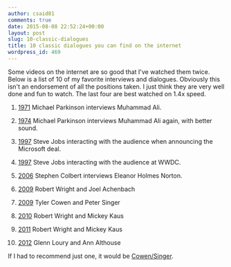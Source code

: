 ```yaml
---
author: csaid81
comments: true
date: 2015-08-08 22:52:24+00:00
layout: post
slug: 10-classic-dialogues
title: 10 classic dialogues you can find on the internet
wordpress_id: 469
---
```


Some videos on the internet are so good that I've watched them twice. Below is a list of 10 of my favorite interviews and dialogues. Obviously this isn't an endorsement of all the positions taken. I just think they are very well done and fun to watch. The last four are best watched on 1.4x speed.



	
  1. [1971](http://www.dailymotion.com/video/x16z2ff_parkinson-interviews-muhammad-ali-1971-full_news) Michael Parkinson interviews Muhammad Ali.

	
  2. [1974](https://archive.org/details/MuhammadAliParkinsonInterview1974betterSound) Michael Parkinson interviews Muhammad Ali again, with better sound.

	
  3. [1997](https://www.youtube.com/watch?v=WxOp5mBY9IY) Steve Jobs interacting with the audience when announcing the Microsoft deal.

	
  4. [1997](https://www.youtube.com/watch?v=FF-tKLISfPE) Steve Jobs interacting with the audience at WWDC.

	
  5. [2006](http://thecolbertreport.cc.com/videos/6quypd/better-know-a-district---district-of-columbia---eleanor-holmes-norton) Stephen Colbert interviews Eleanor Holmes Norton.

	
  6. [2009](http://bloggingheads.tv/videos/2326) Robert Wright and Joel Achenbach

	
  7. [2009](http://bloggingheads.tv/videos/2022) Tyler Cowen and Peter Singer

	
  8. [2010](http://bloggingheads.tv/videos/2841) Robert Wright and Mickey Kaus

	
  9. [2011](http://bloggingheads.tv/videos/3254) Robert Wright and Mickey Kaus

	
  10. [2012](http://bloggingheads.tv/videos/14073) Glenn Loury and Ann Althouse


If I had to recommend just one, it would be [Cowen/Singer](http://bloggingheads.tv/videos/2022).
